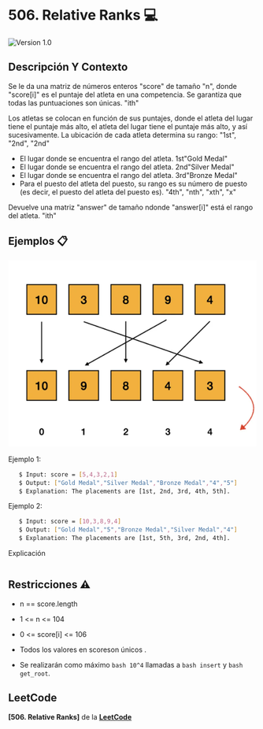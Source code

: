 # 506. Relative Ranks 💻

![Version 1.0](https://img.shields.io/badge/version-1.0.-blue.svg) 

## Descripción Y Contexto

Se le da una matriz de números enteros "score" de tamaño "n", donde "score[i]" es el puntaje del atleta en una competencia. Se garantiza que todas las puntuaciones son únicas. "ith"

Los atletas se colocan en función de sus puntajes, donde el atleta del lugar tiene el puntaje más alto, el atleta del lugar tiene el puntaje más alto, y así sucesivamente. La ubicación de cada atleta determina su rango: "1st", "2nd", "2nd"

* El lugar donde se encuentra el rango del atleta. 1st"Gold Medal"
* El lugar donde se encuentra el rango del atleta. 2nd"Silver Medal"
* El lugar donde se encuentra el rango del atleta. 3rd"Bronze Medal"
* Para el puesto del atleta del puesto, su rango es su número de puesto (es decir, el puesto del atleta del puesto es). "4th", "nth", "xth", "x"

Devuelve una matriz "answer" de tamaño ndonde "answer[i]" está el rango del atleta. "ith"

## Ejemplos 📋

![Imagen de Evidencia](https://github.com/Andrea-lol/Taller-Estructuras-Datos-Avanzadas/blob/main/506.RelativeRanks/img/Imagen1.png "Esta es una imagen de muestra.")

Ejemplo 1:

```bash
   $ Input: score = [5,4,3,2,1]
   $ Output: ["Gold Medal","Silver Medal","Bronze Medal","4","5"]
   $ Explanation: The placements are [1st, 2nd, 3rd, 4th, 5th].
```

Ejemplo 2:

```bash
   $ Input: score = [10,3,8,9,4]
   $ Output: ["Gold Medal","5","Bronze Medal","Silver Medal","4"]
   $ Explanation: The placements are [1st, 5th, 3rd, 2nd, 4th].
```

Explicación

```bash

```

## Restricciones ⚠️	

* n == score.length
* 1 <= n <= 104
* 0 <= score[i] <= 106
* Todos los valores en scoreson únicos .

* Se realizarán como máximo ```bash 10^4``` llamadas a ```bash insert``` y ```bash get_root```.
    
## LeetCode
**[506. Relative Ranks]** de la **[LeetCode]**

[919. Complete Binary Tree Inserter]: [https://leetcode.com/problems/complete-binary-tree-inserter/description/](https://leetcode.com/problems/relative-ranks/description/)
[LeetCode]: https://leetcode.com
